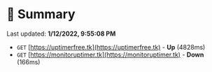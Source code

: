 # 📖 Summary
Last updated: **1/12/2022, 9:55:08 PM**

- `GET` [https://uptimerfree.tk](https://uptimerfree.tk) - **Up** (4828ms)
- `GET` [https://monitoruptimer.tk](https://monitoruptimer.tk) - **Down** (166ms)
